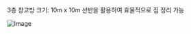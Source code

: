 3층 창고방
크기: 10m x 10m
선반을 활용하여 효율적으로 짐 정리 가능


![Image](https://github.com/users/wldhks1959/projects/3/assets/155502630/5d7064d7-823c-42b2-97e0-5ef5c0ac0e3a)
